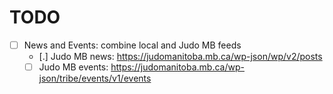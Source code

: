 # TODO

- [ ] News and Events: combine local and Judo MB feeds
  - [.] Judo MB news:   https://judomanitoba.mb.ca/wp-json/wp/v2/posts
  - [ ] Judo MB events: https://judomanitoba.mb.ca/wp-json/tribe/events/v1/events

